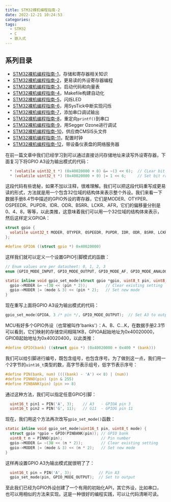 ```yaml
---
title: STM32裸机编程指南-2
date: 2022-12-21 10:24:53
categories:
tags:
  - STM32
  - C
  - 嵌入式
---
```


## 系列目录

- [STM32裸机编程指南-1](https://blog.boringhex.top/posts/e85105d6cf98/)，存储和寄存器相关知识
- [STM32裸机编程指南-2](https://blog.boringhex.top/posts/2d6f70533e86/)，更易读的外设寄存器编程
- [STM32裸机编程指南-3](https://blog.boringhex.top/posts/4f178872bc60/)，启动代码和向量表
- [STM32裸机编程指南-4](https://blog.boringhex.top/posts/6129cac6e3e1/)，Makefile构建自动化
- [STM32裸机编程指南-5](https://blog.boringhex.top/posts/376703e13f43/)，闪烁LED
- [STM32裸机编程指南-6](https://blog.boringhex.top/posts/5c1c06ee8142/)，用SysTick中断实现闪烁
- [STM32裸机编程指南-7](https://blog.boringhex.top/posts/6522e6e43038/)，添加串口调试输出
- [STM32裸机编程指南-8](https://blog.boringhex.top/posts/6f08b1816879/)，重定向`printf()`到串口
- [STM32裸机编程指南-9](https://blog.boringhex.top/posts/3a22767f6fb6/)，用Segger Ozone进行调试
- [STM32裸机编程指南-10](https://blog.boringhex.top/posts/b3d3e4f82b5a/)，供应商CMSIS头文件
- [STM32裸机编程指南-11](https://blog.boringhex.top/posts/71c6041f93a4/)，配置时钟
- [STM32裸机编程指南-12](https://blog.boringhex.top/posts/b3f8e0112a17/)，带设备仪表盘的网络服务器

在前一篇文章中我们已经学习到可以通过直接访问存储地址来读写外设寄存器，下面复习下将GPIO A3设为输出模式的代码：

```c
  * (volatile uint32_t *) (0x40020000 + 0) &= ~(3 << 6);  // CLear bit range 6-7
  * (volatile uint32_t *) (0x40020000 + 0) |= 1 << 6;     // Set bit range 6-7 to 1
```

<!-- more -->

这段代码有些诡秘，如果不加以注释，很难理解。我们可以把这段代码重写成更易读的形式，方法就是用一个包含32位域的结构体来表示整个外设。我们来看一下数据手册8.4节中描述的GPIO外设的寄存器，它们是MODER、OTYPER、OSPEEDR、PUPDR、IDR、ODR、BSRR、LCKR、AFR，它们的偏移量分别是0、4、8，等等，以此类推，这意味着我们可以用一个32位域的结构体来表示，然后这样定义GPIOA：

```c
struct gpio {
  volatile uint32_t MODER, OTYPER, OSPEEDR, PUPDR, IDR, ODR, BSRR, LCKR, AFR[2];
};

#define GPIOA ((struct gpio *) 0x40020000)
```

这样我们就可以定义一个设置GPIO引脚模式的函数：

```c
// Enum values are per datasheet: 0, 1, 2, 3
enum {GPIO_MODE_INPUT, GPIO_MODE_OUTPUT, GPIO_MODE_AF, GPIO_MODE_ANALOG};

static inline void gpio_set_mode(struct gpio *gpio, uint8_t pin, uint8_t mode) {
  gpio->MODER &= ~(3U << (pin * 2));        // Clear existing setting
  gpio->MODER |= (mode & 3) << (pin * 2);   // Set new mode
}
```

现在重写上面将GPIO A3设为输出模式的代码：

```c
gpio_set_mode(GPIOA, 3 /* pin */, GPIO_MODE_OUTPUT);  // Set A3 to output
```

MCU有好多个GPIO外设（也常被叫作'banks'）：A、B、C...K，在数据手册2.3节可以看到，它们映射的存储空间相隔1KB，GPIOA起始地址为0x40020000，GPIOB起始地址为0x40020400，以此类推：

```c
#define GPIO(bank) ((struct gpio *) (0x40020000 + 0x400 * (bank)))
```

我们可以给引脚进行编号，既包含组号，也包含序号。为了做到这一点，我们用一个2字节的`uint16_t`类型的数，高字节表示组号，低字节表示序号：

```c
#define PIN(bank, num) ((((bank) - 'A') << 8) | (num))
#define PINNO(pin) (pin & 255)
#define PINBANK(pin) (pin >> 8)
```

通过这种方法，我们可以指定任意GPIO引脚：

```c
  uint16_t pin1 = PIN('A', 3);    // A3   - GPIOA pin 3
  uint16_t pin2 = PIN('G', 11);   // G11  - GPIOG pin 11
```

现在，我们用这个方法再次改写`gpio_set_mode()`函数：

```c
static inline void gpio_set_mode(uint16_t pin, uint8_t mode) {
  struct gpio *gpio = GPIO(PINBANK(pin)); // GPIO bank
  uint8_t n = PINNO(pin);                 // Pin number
  gpio->MODER &= ~(3U << (n * 2));        // Clear existing setting
  gpio->MODER |= (mode & 3) << (n * 2);   // Set new mode
}
```

这样再设置GPIO A3为输出模式就很明了了：

```c
  uint16_t pin = PIN('A', 3);            // Pin A3
  gpio_set_mode(pin, GPIO_MODE_OUTPUT);  // Set to output
```

至此我们已经为GPIO外设创建了一个有用的初始化API，其它外设，比如串口，也可以用相似的方法来实现。这是一种很好的编程实践，可以让代码清晰可读。

